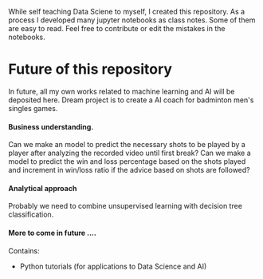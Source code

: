 While self teaching Data Sciene to myself, I created this repository. As a process I developed many jupyter notebooks as class notes. Some of them are easy to read. Feel free to contribute or edit the mistakes in the notebooks. 

# Future of this repository
In future, all my own works related to machine learning and AI will be deposited here. Dream project is to create a AI coach for badminton men's singles games.

#### Business understanding.
Can we make an model to predict the necessary shots to be played by a player after analyzing the recorded video until first break?
Can we make a model to predict the win and loss percentage based on the shots played and increment in win/loss ratio if the advice based on shots are followed?

#### Analytical approach
Probably we need to combine unsupervised learning with decision tree classification. 

#### More to come in future ....



Contains:
* Python tutorials (for applications to Data Science and AI)

